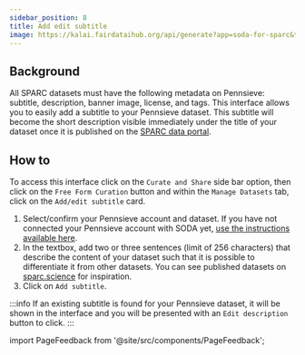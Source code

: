 ```yaml
---
sidebar_position: 8
title: Add edit subtitle
image: https://kalai.fairdataihub.org/api/generate?app=soda-for-sparc&title=Add%2Fedit%20subtitle&description=Manage%20Dataset
---
```


## Background

All SPARC datasets must have the following metadata on Pennsieve: subtitle, description, banner image, license, and tags. This interface allows you to easily add a subtitle to your Pennsieve dataset. This subtitle will become the short description visible immediately under the title of your dataset once it is published on the [SPARC data portal](https://sparc.science/).

## How to

To access this interface click on the `Curate and Share` side bar option, then click on the `Free Form Curation` button and within the `Manage Datasets` tab, click on
the `Add/edit subtitle` card.

1. Select/confirm your Pennsieve account and dataset. If you have not connected your Pennsieve account with SODA yet, [use the instructions available here](./connect-your-pennsieve-account-with-soda).
2. In the textbox, add two or three sentences (limit of 256 characters) that describe the content of your dataset such that it is possible to differentiate it from other datasets. You can see published datasets on [sparc.science](https://sparc.science/) for inspiration.
3. Click on `Add subtitle`.

:::info
If an existing subtitle is found for your Pennsieve dataset, it will be shown in the interface and you will be presented with an `Edit description` button to click.
:::

import PageFeedback from '@site/src/components/PageFeedback';

<PageFeedback />
